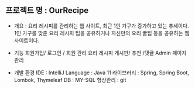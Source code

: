 ## 프로젝트 명 : OurRecipe

- 개요 : 요리 레시피를 관리하는 웹 사이트, 최근 1인 가구가 증가하고 있는 추세이다. 1인 가구를 맞춘 요리 레시피 팁을 공유하거나 자신만의 요리 꿀팁 등을 공유하는 웹 사이트이다.

- 기능
 회원가입/ 로그인 / 회원 관리
 요리 레시피 게시판/ 추천 /댓글
 Admin 페이지 관리

- 개발 환경
IDE : IntelliJ
Language : Java 11
라이브러리 : Spring, Spring Boot, Lombok, Thymeleaf
DB : MY-SQL
형상관리 : git

